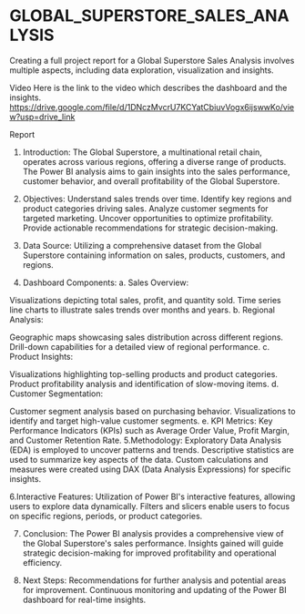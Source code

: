 # GLOBAL_SUPERSTORE_SALES_ANALYSIS
Creating a full project report for a Global Superstore Sales Analysis involves multiple aspects, including data exploration, visualization and insights.

Video
Here is the link to the video which describes the dashboard and the insights. https://drive.google.com/file/d/1DNczMvcrU7KCYatCbiuvVogx6ijswwKo/view?usp=drive_link

Report
1. Introduction:
The Global Superstore, a multinational retail chain, operates across various regions, offering a diverse range of products. The Power BI analysis aims to gain insights into the sales performance, customer behavior, and overall profitability of the Global Superstore.

2. Objectives:
Understand sales trends over time. Identify key regions and product categories driving sales. Analyze customer segments for targeted marketing. Uncover opportunities to optimize profitability. Provide actionable recommendations for strategic decision-making.

3. Data Source:
Utilizing a comprehensive dataset from the Global Superstore containing information on sales, products, customers, and regions.

4. Dashboard Components:
a. Sales Overview:

Visualizations depicting total sales, profit, and quantity sold.
Time series line charts to illustrate sales trends over months and years.
b. Regional Analysis:

Geographic maps showcasing sales distribution across different regions.
Drill-down capabilities for a detailed view of regional performance.
c. Product Insights:

Visualizations highlighting top-selling products and product categories.
Product profitability analysis and identification of slow-moving items.
d. Customer Segmentation:

Customer segment analysis based on purchasing behavior.
Visualizations to identify and target high-value customer segments. e. KPI Metrics:
Key Performance Indicators (KPIs) such as Average Order Value, Profit Margin, and Customer Retention Rate.
5.Methodology:
Exploratory Data Analysis (EDA) is employed to uncover patterns and trends. Descriptive statistics are used to summarize key aspects of the data. Custom calculations and measures were created using DAX (Data Analysis Expressions) for specific insights.

6.Interactive Features:
Utilization of Power BI's interactive features, allowing users to explore data dynamically. Filters and slicers enable users to focus on specific regions, periods, or product categories.

7. Conclusion:
The Power BI analysis provides a comprehensive view of the Global Superstore's sales performance. Insights gained will guide strategic decision-making for improved profitability and operational efficiency.

8. Next Steps:
Recommendations for further analysis and potential areas for improvement. Continuous monitoring and updating of the Power BI dashboard for real-time insights.
